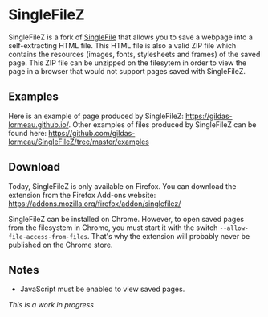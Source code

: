 # SingleFileZ
SingleFileZ is a fork of [SingleFile](https://addons.mozilla.org/en-US/firefox/addon/single-file) that allows you to save a webpage into a self-extracting HTML file. This HTML file is also a valid ZIP file which contains the resources (images, fonts, stylesheets and frames) of the saved page. This ZIP file can be unzipped on the filesytem in order to view the page in a browser that would not support pages saved with SingleFileZ.

## Examples
Here is an example of page produced by SingleFileZ: https://gildas-lormeau.github.io/. Other examples of files produced by SingleFileZ can be found here: https://github.com/gildas-lormeau/SingleFileZ/tree/master/examples

## Download
Today, SingleFileZ is only available on Firefox. You can download the extension from the Firefox Add-ons website: https://addons.mozilla.org/firefox/addon/singlefilez/

SingleFileZ can be installed on Chrome. However, to open saved pages from the filesystem in Chrome, you must start it with the switch `--allow-file-access-from-files`. That's why the extension will probably never be published on the Chrome store.

## Notes
 - JavaScript must be enabled to view saved pages.

*This is a work in progress*
